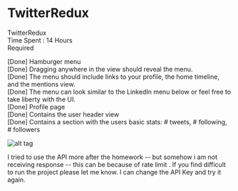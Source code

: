 # TwitterRedux  
TwitterRedux  
Time Spent : 14 Hours  
Required    
  
[Done] Hamburger menu  
[Done] Dragging anywhere in the view should reveal the menu.  
[Done] The menu should include links to your profile, the home timeline, and the mentions view.  
[Done] The menu can look similar to the LinkedIn menu below or feel free to take liberty with the UI.  
[Done] Profile page  
[Done] Contains the user header view  
[Done] Contains a section with the users basic stats: # tweets, # following, # followers    

![alt tag](http://g.recordit.co/81NFWS0VSm.gif)


I tried to use the API more after the homework -- but somehow i am not receiving response -- this can be because of rate limit . If you find difficult to run the project please let me know. I can change the API Key and try it again.
